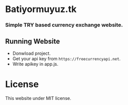# Batiyormuyuz.tk
### Simple TRY based currency exchange website.

## Running Website
- Donwload project.
- Get your api key from `https://freecurrencyapi.net`.
- Write apikey in app.js.

# License
This website under MIT license.
